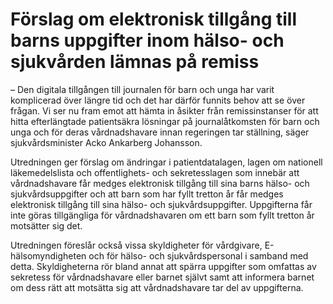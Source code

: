# Förslag om elektronisk tillgång till barns uppgifter inom hälso- och sjukvården lämnas på remiss

– Den digitala tillgången till journalen för barn och unga har varit komplicerad över längre tid och det har därför funnits behov att se över frågan. Vi ser nu fram emot att hämta in åsikter från remissinstanser för att hitta efterlängtade patientsäkra lösningar på journalåtkomsten för barn och unga och för deras vårdnadshavare innan regeringen tar ställning, säger sjukvårdsminister Acko Ankarberg Johansson.

Utredningen ger förslag om ändringar i patientdatalagen, lagen om nationell läkemedelslista och offentlighets- och sekretesslagen som innebär att vårdnadshavare får medges elektronisk tillgång till sina barns hälso- och sjukvårdsuppgifter och att barn som har fyllt tretton år får medges elektronisk tillgång till sina hälso- och sjukvårdsuppgifter. Uppgifterna får inte göras tillgängliga för vårdnadshavaren om ett barn som fyllt tretton år motsätter sig det.

Utredningen föreslår också vissa skyldigheter för vårdgivare, E-hälsomyndigheten och för hälso- och sjukvårdspersonal i samband med detta. Skyldigheterna rör bland annat att spärra uppgifter som omfattas av sekretess för vårdnadshavare eller barnet självt samt att informera barnet om dess rätt att motsätta sig att vårdnadshavare tar del av uppgifterna.
